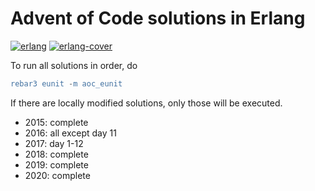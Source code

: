 # Advent of Code solutions in Erlang

[![erlang](https://github.com/jesperes/aoc_erlang/actions/workflows/erlang.yml/badge.svg)](https://github.com/jesperes/aoc_erlang/actions/workflows/erlang.yml)
[![erlang-cover](https://github.com/jesperes/aoc_erlang/actions/workflows/erlang-cover.yml/badge.svg)](https://github.com/jesperes/aoc_erlang/actions/workflows/erlang-cover.yml)

To run all solutions in order, do

```erlang
rebar3 eunit -m aoc_eunit
```

If there are locally modified solutions, only those will be executed.

* 2015: complete
* 2016: all except day 11
* 2017: day 1-12
* 2018: complete
* 2019: complete
* 2020: complete
